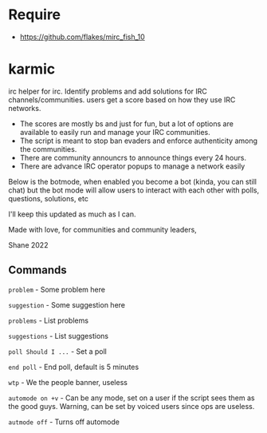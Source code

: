 # Require
- https://github.com/flakes/mirc_fish_10

# karmic
irc helper for irc. Identify problems and add solutions for IRC channels/communities.
users get a score based on how they use IRC networks.

- The scores are mostly bs and just for fun, but a lot of options are available to easily run and manage your IRC communities.
- The script is meant to stop ban evaders and enforce authenticity among the communities.
- There are community announcrs to announce things every 24 hours.
- There are advance IRC operator popups to manage a network easily

Below is the botmode, when enabled you become a bot (kinda, you can still chat) but the bot mode will allow users to interact with each other with polls, questions, solutions, etc

I'll keep this updated as much as I can.

Made with love, for communities and community leaders,

Shane
2022

## Commands

``problem`` - Some problem here

``suggestion`` - Some suggestion here

``problems`` - List problems

``suggestions`` - List suggestions

``poll Should I ...`` - Set a poll

``end poll`` - End poll, default is 5 minutes

``wtp`` - We the people banner, useless

``automode on +v`` - Can be any mode, set on a user if the script sees them as the good guys. Warning, can be set by voiced users since ops are useless.

``autmode off`` - Turns off automode
